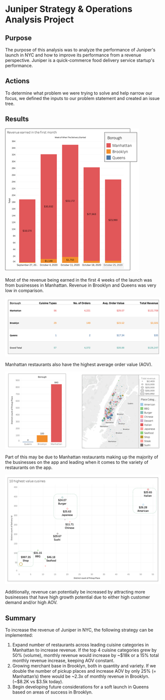 # Juniper Strategy & Operations Analysis Project 

## Purpose
The purpose of this analysis was to analyze the performance of Juniper's launch in NYC and how to improve its performance from a revenue perspective. Juniper is a quick-commerce food delivery service startup's performance.

## Actions
To determine what problem we were trying to solve and help narrow our focus, we defined the inputs to our problem statement and created an issue tree. 

## Results
<img src="https://github.com/teresa-le/Juniper_Strategy_Operations_Analysis/blob/main/Resources/Revenue%20Earned.png">

Most of the revenue being earned in the first 4 weeks of the launch was from businesses in Manhattan. Revenue in Brooklyn and Queens was very low in comparison. 

<img src="https://github.com/teresa-le/Juniper_Strategy_Operations_Analysis/blob/main/Resources/AOV.png"> 

Manhattan restaurants also have the highest average order value (AOV). 

<img src="https://github.com/teresa-le/Juniper_Strategy_Operations_Analysis/blob/main/Resources/Restaurant%20Density%20Variety.png"> 

Part of this may be due to Manhattan restaurants making up the majority of the businesses on the app and leading when it comes to the variety of restaurants on the app. 

<img src="https://github.com/teresa-le/Juniper_Strategy_Operations_Analysis/blob/main/Resources/Highest%20Value%20Cuisines.png"> 

Additionally, revenue can potentially be increased by attracting more businesses that have high growth potential due to either high customer demand and/or high AOV. 

## Summary 

To increase the revenue of Juniper in NYC, the following strategy can be implemented: 
<ol> 
  <li> Expand number of restaurants across leading cuisine categories in Manhattan to increase revenue. If the top 4 cuisine categories grew by 50% (volume),   monthly revenue would increase by ~$18k or a 15% total monthly revenue increase, keeping AOV constant. </li>
  <li> Growing merchant base in Brooklyn, both in quantity and variety. If we double the number of pickup places and increase AOV by only 25% (= Manhattan’s) there would be  ~2.3x of monthly revenue in Brooklyn. (~$8.2K vs $3.5k today). </li>
  <li> Begin developing future considerations for a soft launch in Queens based on areas of success in Brooklyn. </li>
</ol>


